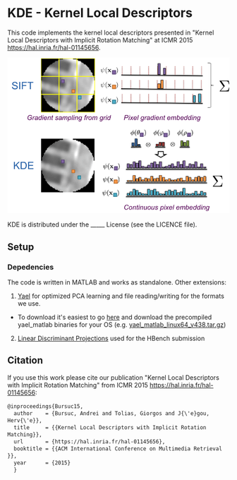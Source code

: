 # KDE - Kernel Local Descriptors

This code implements the kernel local descriptors presented in "Kernel Local Descriptors with Implicit Rotation Matching" at ICMR 2015 <https://hal.inria.fr/hal-01145656>. 

<img src="imgs/kde_teaser.png"/>

KDE is distributed under the _____ License (see the LICENCE file).

## Setup

### Depedencies 

The code is written in MATLAB and works as standalone. 
Other extensions:

1. [Yael](http://yael.gforge.inria.fr/index.html) for optimized PCA learning and file reading/writing for the formats we use.
  - To download it's easiest to go [here]((http://yael.gforge.inria.fr/index.html)) and download the precompiled yael_matlab binaries for your OS (e.g. [yael_matlab_linux64_v438.tar.gz](https://gforge.inria.fr/frs/download.php/file/34218/yael_matlab_linux64_v438.tar.gz)) 
2. [Linear Discriminant Projections](http://cmp.felk.cvut.cz/~radenfil/projects/siamac.html) used for the HBench submission


## Citation

If you use this work please cite our publication  "Kernel Local Descriptors with Implicit Rotation Matching" from ICMR 2015 <https://hal.inria.fr/hal-01145656>: 

```
@inproceedings{Bursuc15,
  author    = {Bursuc, Andrei and Tolias, Giorgos and J{\'e}gou, Herv{\'e}},
  title     = {{Kernel Local Descriptors with Implicit Rotation Matching}},
  url       = {https://hal.inria.fr/hal-01145656},
  booktitle = {{ACM International Conference on Multimedia Retrieval }},
  year      = {2015}
  }
```

